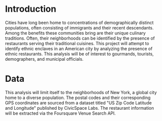 # Introduction

Cities have long been home to concentrations of demographically distinct populations, often consisting of immigrants and their recent descendants. Among the benefits these communities bring are their unique culinary traditions. Often, their neighborhoods can be identified by the presence of restaurants serving their traditional cuisines. This project will attempt to identify ethnic enclaves in an American city by analyzing the presence of ethnic restaurants. This analysis will be of interest to gourmands, tourists, demographers, and municipal officials.

# Data

This analysis will limit itself to the neighborhoods of New York, a global city home to a diverse population. The postal codes and their corresponding GPS coordinates are sourced from a dataset titled "US Zip Code Latitude and Longitude" published by CivicSpace Labs. The restaurant information will be extracted via the Foursquare Venue Search API.